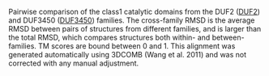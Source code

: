 Pairwise comparison of the class1 catalytic domains from the DUF2 (<a href='/class1/DUF2'>DUF2</a>) and DUF3450 (<a href='/class1/DUF3450'>DUF3450</a>) families. 
	The cross-family RMSD is the average RMSD between pairs of structures from different families, and is
	 larger than the total RMSD, which compares structures both within- and between-families. TM scores are bound between 0 and 1. 
	 This alignment was generated automatically using 3DCOMB (Wang et al. 2011) and was not corrected with any manual adjustment.
